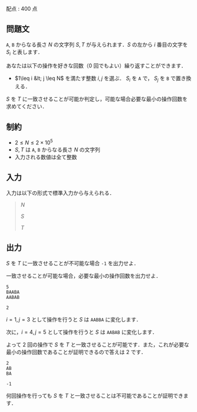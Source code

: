 配点 : $400$ 点

## 問題文

`A`, `B` からなる長さ $N$ の文字列 $S,T$ が与えられます．$S$ の左から $i$ 番目の文字を $S_i$ と表します．

あなたは以下の操作を好きな回数（$0$ 回でもよい）繰り返すことができます．

- $1\leq i &lt; j \leq N$ を満たす整数 $i,j$ を選ぶ． $S_i$ を `A` で， $S_j$ を `B` で置き換える．

$S$ を $T$ に一致させることが可能か判定し，可能な場合必要な最小の操作回数を求めてください．

## 制約

- $2 \leq N \leq 2 \times 10^5$
- $S,T$ は `A`, `B` からなる長さ $N$ の文字列
- 入力される数値は全て整数

## 入力

入力は以下の形式で標準入力から与えられる．

> $N$
> 
> $S$
> 
> $T$

## 出力

$S$ を $T$ に一致させることが不可能な場合 `-1` を出力せよ．

一致させることが可能な場合，必要な最小の操作回数を出力せよ．

```input1
5
BAABA
AABAB
```

```output1
2
```

$i=1,j=3$ として操作を行うと $S$ は `AABBA` に変化します．

次に，$i=4,j=5$ として操作を行うと $S$ は `AABAB` に変化します．

よって $2$ 回の操作で $S$ を $T$ と一致させることが可能です．また，これが必要な最小の操作回数であることが証明できるので答えは $2$ です．

```input2
2
AB
BA
```

```output2
-1
```

何回操作を行っても $S$ を $T$ と一致させることは不可能であることが証明できます．